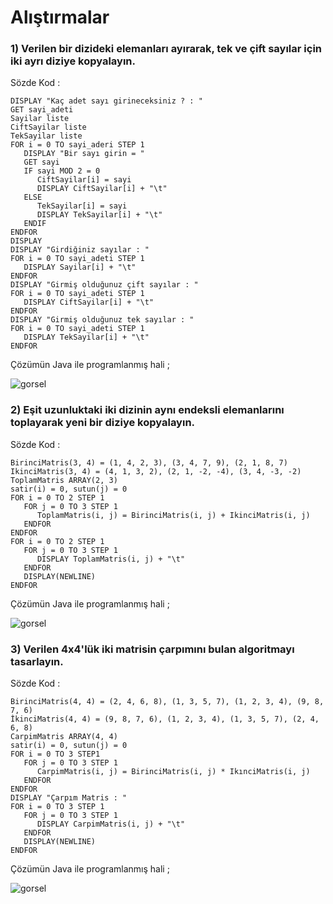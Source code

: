# Alıştırmalar

### 1) Verilen bir dizideki elemanları ayırarak, tek ve çift sayılar için iki ayrı diziye kopyalayın.

Sözde Kod :
```
DISPLAY "Kaç adet sayı girineceksiniz ? : "
GET sayi_adeti
Sayilar liste
CiftSayilar liste
TekSayilar liste
FOR i = 0 TO sayi_aderi STEP 1
   DISPLAY "Bir sayı girin = "
   GET sayi
   IF sayi MOD 2 = 0
      CiftSayilar[i] = sayi
      DISPLAY CiftSayilar[i] + "\t"
   ELSE
      TekSayilar[i] = sayi
      DISPLAY TekSayilar[i] + "\t"
   ENDIF
ENDFOR
DISPLAY
DISPLAY "Girdiğiniz sayılar : "
FOR i = 0 TO sayi_adeti STEP 1
   DISPLAY Sayilar[i] + "\t"
ENDFOR
DISPLAY "Girmiş olduğunuz çift sayılar : "
FOR i = 0 TO sayi_adeti STEP 1
   DISPLAY CiftSayilar[i] + "\t"
ENDFOR
DISPLAY "Girmiş olduğunuz tek sayılar : "
FOR i = 0 TO sayi_adeti STEP 1
   DISPLAY TekSayilar[i] + "\t"
ENDFOR
```
Çözümün Java ile programlanmış hali ;

![gorsel](https://github.com/SenaOzcn/Algoritma/blob/MIT-License/Diziler%26Metinler%26Koleksiyonlar/Al%C4%B1stirmalar/Images/CiftTekSayilar.png)

### 2) Eşit uzunluktaki iki dizinin aynı endeksli elemanlarını toplayarak yeni bir diziye kopyalayın.

Sözde Kod :
```
BirinciMatris(3, 4) = (1, 4, 2, 3), (3, 4, 7, 9), (2, 1, 8, 7)
IkinciMatris(3, 4) = (4, 1, 3, 2), (2, 1, -2, -4), (3, 4, -3, -2)
ToplamMatris ARRAY(2, 3)
satir(i) = 0, sutun(j) = 0
FOR i = 0 TO 2 STEP 1
   FOR j = 0 TO 3 STEP 1
      ToplamMatris(i, j) = BirinciMatris(i, j) + IkinciMatris(i, j)
   ENDFOR
ENDFOR
FOR i = 0 TO 2 STEP 1
   FOR j = 0 TO 3 STEP 1
      DISPLAY ToplamMatris(i, j) + "\t"
   ENDFOR
   DISPLAY(NEWLINE)
ENDFOR
```
Çözümün Java ile programlanmış hali ;

![gorsel](https://github.com/SenaOzcn/Algoritma/blob/MIT-License/Diziler%26Metinler%26Koleksiyonlar/Al%C4%B1stirmalar/Images/ToplamMatris.png)

### 3) Verilen 4x4'lük iki matrisin çarpımını bulan algoritmayı tasarlayın.

Sözde Kod :
```
BirinciMatris(4, 4) = (2, 4, 6, 8), (1, 3, 5, 7), (1, 2, 3, 4), (9, 8, 7, 6)
İkinciMatris(4, 4) = (9, 8, 7, 6), (1, 2, 3, 4), (1, 3, 5, 7), (2, 4, 6, 8)
CarpimMatris ARRAY(4, 4)
satir(i) = 0, sutun(j) = 0
FOR i = 0 TO 3 STEP1
   FOR j = 0 TO 3 STEP 1
      CarpimMatris(i, j) = BirinciMatris(i, j) * IkınciMatris(i, j)
   ENDFOR
ENDFOR
DISPLAY "Çarpım Matris : "
FOR i = 0 TO 3 STEP 1
   FOR j = 0 TO 3 STEP 1
      DISPLAY CarpimMatris(i, j) + "\t"
   ENDFOR
   DISPLAY(NEWLINE)
ENDFOR
```
Çözümün Java ile programlanmış hali ;

![gorsel](https://github.com/SenaOzcn/Algoritma/blob/MIT-License/Diziler%26Metinler%26Koleksiyonlar/Al%C4%B1stirmalar/Images/CarpimMatris.png)
